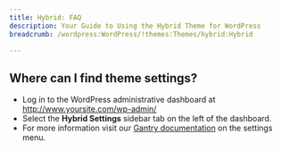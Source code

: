 ```yaml
---
title: Hybrid: FAQ
description: Your Guide to Using the Hybrid Theme for WordPress
breadcrumb: /wordpress:WordPress/!themes:Themes/hybrid:Hybrid

---
```


Where can I find theme settings?
-----
* Log in to the WordPress administrative dashboard at http://www.yoursite.com/wp-admin/
* Select the **Hybrid Settings** sidebar tab on the left of the dashboard.
* For more information visit our [Gantry documentation](http://docs.gantry.org/gantry4/configure) on the settings menu.

[gantry]: http://docs.gantry.org/gantry4/configure
